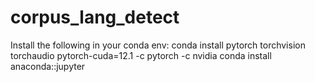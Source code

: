 # corpus_lang_detect
Install the following in your conda env:
conda install pytorch torchvision torchaudio pytorch-cuda=12.1 -c pytorch -c nvidia
conda install anaconda::jupyter

